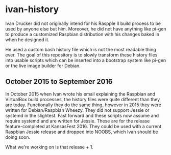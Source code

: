 # ivan-history

Ivan Drucker did not originally intend for his Raspple II build process to
be used by anyone else but him.  Moreover, he did not have anything like
pi-gen to produce a customized Raspbian distribution with his changes baked
in when he designed it.

He used a custom bash history file which is not the most readable thing ever.
The goal of this repository is to slowly transform these history files into
usable scripts which can be inserted into a bootstrap system like pi-gen or
the live image builder for Debian.


## October 2015 to September 2016

In October 2015 when Ivan wrote his email explaining the Raspbian and
VirtualBox build processes, the history files were quite different than they
are today.  Functionally they do the same thing, however in 2015 they were
written for Debian/Raspbian Wheezy.  They did not support Jessie or systemd in
the slightest.  Fast forward and these scripts now assume and require systemd
and are written for Jessie.  These are for the release feature-completed at
KansasFest 2016.  They could be used with a current Raspbian Jessie release
and dropped into NOOBS, which Ivan should be doing soon.

What we're working on is that release + 1.
